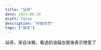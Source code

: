 ```yaml
---
title: "站哥"
date: 2023-06-29
draft: false
description: "好姬友們"
tags: ["姬友"]
---
```


站哥，來自冰箱，看過奶油貓女裝後表示戀愛了